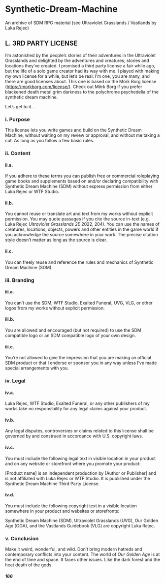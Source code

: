 # Synthetic-Dream-Machine
An archive of SDM RPG material (see Ultraviolet Grasslands / Vastlands by Luka Rejec)


<!-- Vastlands Guidebook Page 166 -->

## L. 3RD PARTY LICENSE

I’m astonished by the people’s stories of their adventures
in the Ultraviolet Grasslands and delighted by the
adventures and creatures, stories and locations they’ve
created. I promised a third party license a fair while
ago, but the life of a solo game creator had its way with
me. I played with making my own license for a while,
but let’s be real: I’m one, you are many, and there are
good licenses about. This one is based on the Mörk Borg
license (https://morkborg.com/license/). Check out Mörk
Borg if you prefer blackened death metal grim darkness
to the polychrome psychedelia of the synthetic dream
machine.

Let’s get to it...

### **i. Purpose**
This license lets you write games and build on the
Synthetic Dream Machine, without waiting on my review
or approval, and without me taking a cut.
As long as you follow a few basic rules.

### **ii. Content**

#### **ii.a.**
If you adhere to these terms you can publish
free or commercial roleplaying game books
and supplements based on and/or declaring
compatibility with Synthetic Dream Machine
(SDM) without express permission from either
Luka Rejec or WTF Studio.

#### **ii.b.**
You cannot reuse or translate art and text from my
works without explicit permission. You may quote
passages if you cite the source in-text (e.g. Luka
Rejec _Ultraviolet Grasslands 2E_ 2022, 204). You can
use the names of creatures, locations, objects,
powers and other entities in the game world if you
acknowledge the source somewhere in your work.
The precise citation style doesn’t matter as long
as the source is clear.

#### **ii.c.** 
You can freely reuse and
reference the rules and
mechanics of Synthetic Dream
Machine (SDM).

### **iii. Branding**

#### **iii.a.**
You can’t use the SDM, WTF Studio, Exalted
Funeral, UVG, VLG, or other logos from my works
without explicit permission.

#### **iii.b.**
You are allowed and encouraged (but not
required) to use the SDM compatible logo or an
SDM compatible logo of your own design.

#### **iii.c.**
You’re not allowed to give the impression that
you are making an official SDM product or that
I endorse or sponsor you in any way unless I’ve
made special arrangements with you.

### **iv. Legal**

#### **iv.a.**
Luka Rejec, WTF Studio, Exalted Funeral, or
any other publishers of my works take no
responsibility for any legal claims against your
product.

#### **iv.b.**
Any legal disputes, controversies or claims related
to this license shall be governed by and construed
in accordance with U.S. copyright laws.

#### **iv.c.**
You must include the following legal text in visible
location in your product and on any website or
storefront where you promote your product:

[Product name] is an independent production
by [Author or Publisher] and is not affiliated with
Luka Rejec or WTF Studio. It is published under
the Synthetic Dream Machine Third Party License.

#### **iv.d.**
You must include the following copyright text in a
visible location somewhere in your product and
websites or storefronts:

Synthetic Dream Machine (SDM), Ultraviolet
Grasslands (UVG), Our Golden Age (OGA), and the
Vastlands Guidebook (VLG) are copyright Luka Rejec.

### **v. Conclusion**
Make it weird, wonderful, and wild.
Don’t bring modern hatreds and
contemporary conflicts into your
content. The world of _Our Golden Age_
is at the end of time and space. It faces
other issues. Like the dark forest and
the heat death of the gods.

##### 166
